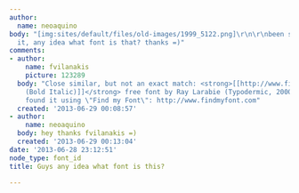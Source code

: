 ```yaml
---
author:
  name: neoaquino
body: "[img:sites/default/files/old-images/1999_5122.png]\r\n\r\nbeen searching for
  it, any idea what font is that? thanks =)"
comments:
- author:
    name: fvilanakis
    picture: 123289
  body: "Close similar, but not an exact match: <strong>[[http://www.findmyfont.com/index.php/fonts/font-preview?fset=Dafont-2&ffam=Unispace%20-%20Bold%20Italic&fid=8d7273e975cd55634db86a86b0acf166&fsize=60&text=1999&wrap=2|Unispace
    (Bold Italic)]]</strong> free font by Ray Larabie (Typodermic, 2000) \r\n\r\n------------------\r\nI
    found it using \"Find my Font\": http://www.findmyfont.com"
  created: '2013-06-29 00:08:57'
- author:
    name: neoaquino
  body: hey thanks fvilanakis =)
  created: '2013-06-29 00:13:04'
date: '2013-06-28 23:12:51'
node_type: font_id
title: Guys any idea what font is this?

---
```

